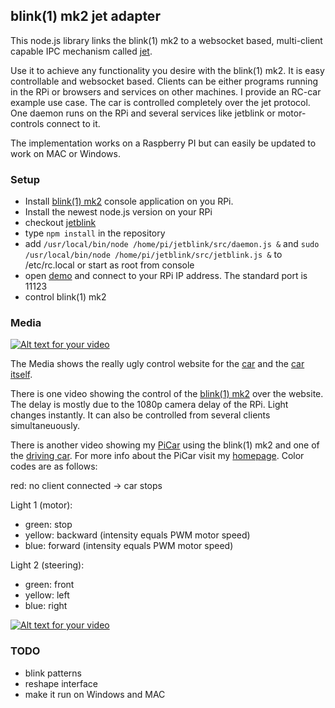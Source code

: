 ## blink(1) mk2 jet adapter

This node.js library links the blink(1) mk2 to a websocket based, multi-client capable IPC mechanism called [jet](http://www.jetbus.io).

Use it to achieve any functionality you desire with the blink(1) mk2. It is easy controllable and websocket based. Clients can be either programs running in the RPi or browsers and services on other machines. I provide an RC-car example use case. The car is controlled completely over the jet protocol. One daemon runs on the RPi and several services like jetblink or motor-controls connect to it.

The implementation works on a Raspberry PI but can easily be updated to work on MAC or Windows.

### Setup

- Install [blink(1) mk2](https://github.com/todbot/blink1) console application on you RPi.
- Install the newest node.js version on your RPi
- checkout [jetblink](https://github.com/markert/jetblink)
- type `npm install` in the repository
- add `/usr/local/bin/node /home/pi/jetblink/src/daemon.js &` and `sudo /usr/local/bin/node /home/pi/jetblink/src/jetblink.js &` to /etc/rc.local or start as root from console
- open [demo](http://markert.github.io/jetblink/) and connect to your RPi IP address. The standard port is 11123
- control blink(1) mk2


### Media

[![Alt text for your video](http://img.youtube.com/vi/WDHESGnZv1w/0.jpg)](https://www.youtube.com/embed/WDHESGnZv1w)

The Media shows the really ugly control website for the [car](https://github.com/markert/jetblink/blob/master/media/picar.png) and the [car itself](https://github.com/markert/jetblink/blob/master/media/IMG_20151003_132251.jpg). 

There is one video showing the control of the [blink(1) mk2](https://github.com/markert/jetblink/blob/master/media/chrome.webm) over the website. The delay is mostly due to the 1080p camera delay of the RPi. Light changes instantly. It can also be controlled from several clients simultaneuously. 

There is another video showing my [PiCar](https://github.com/markert/jetblink/blob/master/media/VID_20151003_164806.mp4) using the blink(1) mk2 and one of the [driving car](https://github.com/markert/jetblink/blob/master/media/VID_20151004_191810.mp4). For more info about the PiCar visit my [homepage](http://scienceflow.de/#/science_picar). Color codes are as follows:

red: no client connected -> car stops

Light 1 (motor):
- green: stop
- yellow: backward (intensity equals PWM motor speed)
- blue: forward (intensity equals PWM motor speed)

Light 2 (steering):
- green: front
- yellow: left
- blue: right

[![Alt text for your video](http://img.youtube.com/vi/oB5Ap-rL-zA/0.jpg)](https://www.youtube.com/embed/oB5Ap-rL-zA)

### TODO
- blink patterns
- reshape interface
- make it run on Windows and MAC
